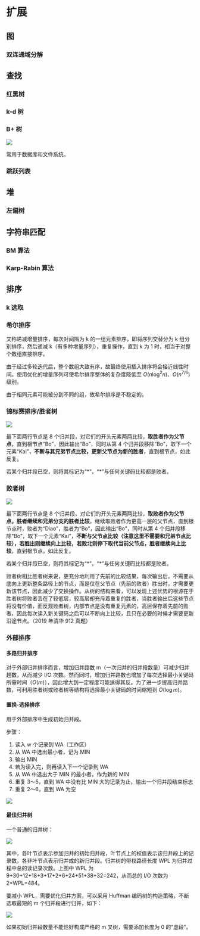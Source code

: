 # 扩展

## 图

### 双连通域分解

## 查找

### 红黑树

### k-d 树

### B+ 树

![](media/15691500419381.png)

常用于数据库和文件系统。

### 跳跃列表

## 堆

### 左偏树

## 字符串匹配

### BM 算法

### Karp-Rabin 算法

## 排序

### k 选取

### 希尔排序

又称递减增量排序，每次对间隔为 k 的一组元素排序，即将序列交替分为 k 组分别排序，然后递减 k（有多种增量序列），重复操作，直到 k 为 1 时，相当于对整个数组直接排序。

由于经过多轮迭代后，整个数组大致有序，故最终使用插入排序将会接近线性时间。使用优化的增量序列可使希尔排序整体的复杂度降低至 $O(n \log^2 n)$、$O(n^{7/6})$ 级别。

由于相同元素可能被分到不同的组，故希尔排序是不稳定的。

### 锦标赛排序/胜者树

![](media/15693050041271.jpg)

最下面两行节点是 8 个归并段，对它们的开头元素两两比较，**取胜者作为父节点**，直到根节点“Bo”，因此输出“Bo”，同时从第 4 个归并段移除“Bo”，取下一个元素“Kai”，**不断与其兄弟节点比较，更新父节点为新的胜者**，直到根节点，如此反复。

若某个归并段已空，则将其标记为“\*”，“\*”与任何关键码比较都是败者。

### 败者树

![](media/15693054373118.jpg)

最下面两行节点是 8 个归并段，对它们的开头元素两两比较，**取败者作为父节点，胜者继续和兄弟分支的胜者比较**，继续取败者作为更高一层的父节点，直到根节点时，败者为“Diao”，胜者为“Bo”，因此输出“Bo”，同时从第 4 个归并段移除“Bo”，取下一个元素“Kai”，**不断与父节点比较（注意这里不需要和兄弟节点比较），若胜出则继续向上比较，若败北则停下取代当前父节点，胜者继续向上比较**，直到根节点，如此反复。

若某个归并段已空，则将其标记为“\*”，“\*”与任何关键码比较都是败者。

败者树相比胜者树来说，更充分地利用了先前的比较结果，每次输出后，不需要从底向上更新整条路径上的节点，而是仅在父节点（先前的败者）胜出时，才需要更新该节点，因此减少了交换操作。从树的结构来看，可以发现上述优势的根源在于胜者树将败者丢在了较低层，较高层却充斥着重复的胜者，当胜者输出后这些节点将没有价值，而反观败者树，内部节点是没有重复元素的，高层保存着先前的败者，因此每次读入新关键码之后可以不断向上比较，且只在必要的时候才需要更新沿途节点。（2019 年清华 912 真题）

### 外部排序

#### 多路归并排序

对于外部归并排序而言，增加归并路数 m（一次归并的归并段数量）可减少归并趟数，从而减少 I/O 次数。然而同时，增加归并路数也增加了每次选择最小关键码所需时间（$O(m)$），因此增大到一定程度可能适得其反。为了进一步提高归并路数，可利用胜者树或败者树等结构将选择最小关键码的时间缩短到 $O(\log m)$。

#### 置换-选择排序

用于外部排序中生成初始归并段。

步骤：

1. 读入 w 个记录到 WA（工作区）
2. 从 WA 中选出最小者，记为 MIN
3. 输出 MIN
4. 若为读入完，则再读入下一个记录到 WA
5. 从 WA 中选出大于 MIN 的最小者，作为新的 MIN
6. 重复 3～5，直到 WA 中没有比 MIN 大的记录为止，输出一个归并段结束标志
7. 重复 2～6，直到 WA 为空

![](media/15693081023758.jpg)

#### 最佳归并树

一个普通的归并树：

![](media/15693110603949.jpg)

其中，各叶节点表示参加归并的初始归并段，叶节点上的权值表示该归并段上的记录数，各非叶节点表示归并成的新归并段。归并树的带权路径长度 WPL 为归并过程中总的读记录次数。上图中 WPL 为 9+30+12+18+3+17+2+6+24+51+38+32=242，从而总的 I/O 次数为 2\*WPL=484。

要减小 WPL，需要优化归并方案，可以采用 Huffman 编码树的构造策略，不断选取最短的 m 个归并段进行归并，如下：

![](media/15693113568077.jpg)

如果初始归并段数量不能恰好构成严格的 m 叉树，需要添加长度为 0 的“虚段”。
